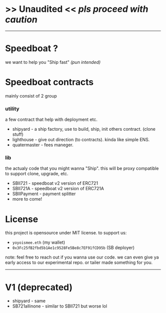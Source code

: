 # >> Unaudited << *pls proceed with caution*
---- 

# Speedboat ? 
we want to help you "Ship fast" *(pun intended)* 


# Speedboat contracts 
mainly consist of 2 group

### utility 

a few contract that help with deployment etc. 
- shipyard - a ship factory, use to build, ship, init others contract. (clone stuff)
- lighthouse - give out direction (to contracts). kinda like simple ENS. 
- quatermaster - fees maneger.

### lib

the actualy code that you might wanna "Ship". this will be proxy compatible to support clone, upgrade, etc.
- SBII721 - speedboat v2 version of ERC721
- SBII721A - speedboat v2 version of ERC721A
- SBIIPayment - payment splitter
- more to come!

# License 

this project is opensource under MIT license.
to support us:

- `yoyoismee.eth` (my wallet) 
- `0x3Fc25fB2fbd5b1Ae1c9528Fe5Be8c7EF91fCD95b` (SB deployer)

note: feel free to reach out if you wanna use our code. we can even give ya early access to our experimental repo. or tailer made something for you.

---
# V1 (deprecated)
- shipyard - same
- SB721allinone - similar to SBII721 but worse lol
